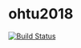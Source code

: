 # ohtu2018



[![Build Status](https://travis-ci.org/jaemh/ohtu-viikko1.svg?branch=master)](https://travis-ci.org/jaemh/ohtu-viikko1)


